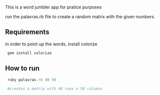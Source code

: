 This is a word jumbler app for pratice purposes

run the palavras.rb file to create a random matrix with the given numbers. 

## Requirements 
in order to point up the words, install colorize
```ruby
 gem install colorize
```

## How to run
```ruby
 ruby palavras.rb 40 50
 
 #creates a matrix with 40 rows x 50 columns
```



